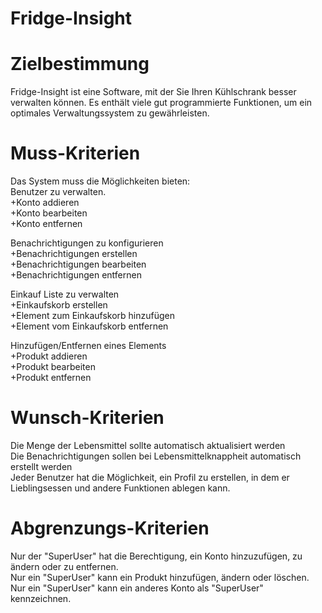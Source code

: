# Fridge-Insight

<h1>Zielbestimmung</h1>

Fridge-Insight ist eine Software, mit der Sie Ihren Kühlschrank besser verwalten können. Es enthält viele gut programmierte Funktionen, um ein optimales Verwaltungssystem zu gewährleisten.</br>

<h1>Muss-Kriterien</h1>

Das System muss die Möglichkeiten bieten:</br>
Benutzer zu verwalten.</br>
 +Konto addieren</br>
 +Konto bearbeiten</br>
 +Konto entfernen</br>

Benachrichtigungen zu konfigurieren</br>
 +Benachrichtigungen erstellen</br>
 +Benachrichtigungen bearbeiten</br>
 +Benachrichtigungen entfernen</br>

Einkauf Liste zu verwalten</br>
 +Einkaufskorb erstellen</br>
 +Element zum Einkaufskorb hinzufügen</br>
 +Element vom Einkaufskorb entfernen</br>

Hinzufügen/Entfernen eines Elements</br>
 +Produkt addieren</br>
 +Produkt bearbeiten</br>
 +Produkt entfernen</br>

<h1>Wunsch-Kriterien</h1>

Die Menge der Lebensmittel sollte automatisch aktualisiert werden</br>
Die Benachrichtigungen sollen bei Lebensmittelknappheit automatisch erstellt werden</br>
Jeder Benutzer hat die Möglichkeit, ein Profil zu erstellen, in dem er Lieblingsessen und andere Funktionen ablegen kann.</br>

<h1>Abgrenzungs-Kriterien</h1>

Nur der "SuperUser" hat die Berechtigung, ein Konto hinzuzufügen, zu ändern oder zu entfernen.</br>
Nur ein "SuperUser" kann ein Produkt hinzufügen, ändern oder löschen.</br>
Nur ein "SuperUser" kann ein anderes Konto als "SuperUser" kennzeichnen.</br>
